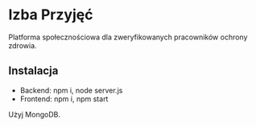 # Izba Przyjęć

Platforma społecznościowa dla zweryfikowanych pracowników ochrony zdrowia.

## Instalacja

- Backend: npm i, node server.js
- Frontend: npm i, npm start

Użyj MongoDB.
